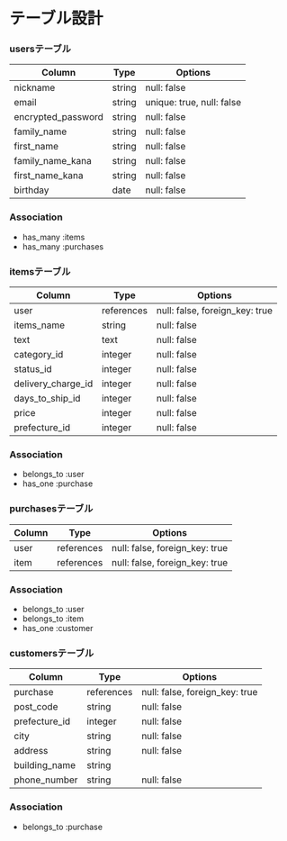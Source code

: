 # テーブル設計

### usersテーブル

| Column               | Type   | Options                   |
| -------------------- | ------ | ------------------------- |
| nickname             | string | null: false               |
| email                | string | unique: true, null: false |
| encrypted_password   | string | null: false               |
| family_name          | string | null: false               |
| first_name           | string | null: false               |
| family_name_kana     | string | null: false               |
| first_name_kana      | string | null: false               |
| birthday             | date   | null: false               |

### Association

- has_many :items
- has_many :purchases


### itemsテーブル

| Column             | Type       | Options                        |
| ------------------ | ---------- | ------------------------------ |
| user               | references | null: false, foreign_key: true |
| items_name         | string     | null: false                    |
| text               | text       | null: false                    |
| category_id        | integer    | null: false                    |
| status_id          | integer    | null: false                    |
| delivery_charge_id | integer    | null: false                    |
| days_to_ship_id    | integer    | null: false                    |
| price              | integer    | null: false                    |
| prefecture_id      | integer    | null: false                    |

### Association

- belongs_to :user
- has_one :purchase


### purchasesテーブル

| Column | Type       | Options                        |
| ------ | ---------- | ------------------------------ |
| user   | references | null: false, foreign_key: true |
| item   | references | null: false, foreign_key: true |

### Association

- belongs_to :user
- belongs_to :item
- has_one :customer


### customersテーブル

| Column        | Type       | Options                        |
| ------------- | ---------- | ------------------------------ |
| purchase      | references | null: false, foreign_key: true |
| post_code     | string     | null: false                    |
| prefecture_id | integer    | null: false                    |
| city          | string     | null: false                    |
| address       | string     | null: false                    |
| building_name | string     |                                |
| phone_number  | string     | null: false                    |

### Association

- belongs_to :purchase
